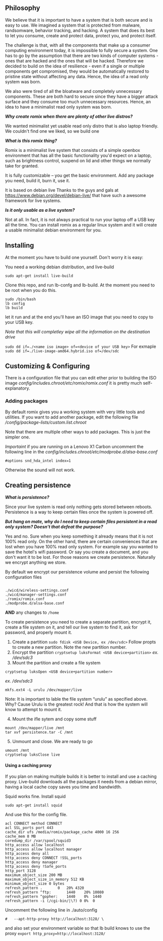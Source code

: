 ## Philosophy
We believe that it is important to have a system  that is both secure and is easy to use. We imagined a system that is protected from malware, randsomware, behavior tracking, and hacking. A system that does its best to let you consume, create and protect data, protect you, and protect itself. 

The challenge is that, with all the components that make up a consumer computing environment today, it is impossible to fully secure a system. One has to go by the assumption that there are two kinds of computer systems - ones that are hacked and the ones that will be hacked. Therefore we decided to build on the idea of resilience - even if a single or multiple components get compromised, they would be automatically restored to pristine state without affecting any data. Hence, the idea of a read only system was born. 

We also were tired of all the bloatware and completely unnecessary components. These are both hard to secure since they have a bigger attack surface and  they consume too much unnecessary resources. Hence, an idea to have a minimalist read only system was born.


**_Why create romix when there are plenty of other live distros?_**

We wanted minimalist yet usable read only distro that is also laptop friendly. We couldn't find one we liked, so we build one

**_What is this romix thing?_**

Romix is a minimalist live system that consists of a simple openbox environment that has all the basic functionality you'd expect on a laptop, such as brightness control, suspend on lid and other things we normally take for granted.

It is fully customizable – you get the basic environment. Add any package you need, build it, burn it, use it.

It is based on debian live Thanks to the guys and gals at https://www.debian.org/devel/debian-live/ that have such a awesome framework for live systems. 

**_Is it only usable as a live system?_**

Not at all. In fact, it is not always practical to run your laptop off a USB key all the time. You can install romix as a regular linux system and it will create a usable minimalist debian environment for you. 

## Installing
At the moment you have to build one yourself. Don't worry it is easy:

You need a working debian distribution, and live-build

```sudo apt-get install live-build```

Clone this repo, and run lb-confg and lb-build. At the moment you need to be root when you do this.

```
sudo /bin/bash
lb config
lb build
```

let it run and at the end you'll have an ISO image that you need to copy to your USB key. 

*Note that this will completley wipe all the information on the destination drive*

```sudo dd if=./<name iso image> of=<device of your USB key>```
For exmaple 
```sudo dd if=./live-image-amd64.hybrid.iso of=/dev/sdc```


## Customizing & Configuring
There is a configuration file that you can edit ether prior to building the ISO image  _config/includes.chroot/etc/romix/romix.conf_ it is pretty much self-explanatory. 

### Adding packages
By default romix gives you a working system with very little tools and utilities. If you want to add another package, edit the following file _/config/package-lists/custom.list.chroot_ 

Note that there are multiple other ways to add packages. This is just the simpler one. 

*Importaint* if you are running on a Lenovo X1 Carbon uncomment the following line in the _config/includes.chroot/etc/modprobe.d/alsa-base.conf_

```
#options snd_hda_intel index=1
```
Otherwise the sound will not work.


## Creating persistence

**_What is persistence?_**

Since your live system is read only nothing gets stored between reboots. Persistence is a way to keep certain files once the system is powered off.

**_But hang on mate, why do I need to keep certain files persistent in a read only system? Doesn't that defeat the purpose?_**

Yes and no. Sure when you keep something it already means that it is not 100% read only. On the other hand, there are certain conveniences that are lost when you have 100% read only system. For example say you wanted to save the hotel's wifi password. Or say you create a document, and you don't want it to be lost. For those reasons we create persistence. Naturally we encrypt anything we store.

  
By default we encrypt our persistence volume and persist the following configuration files

```

./wicd/wireless-settings.conf
./wicd/manager-settings.conf
./romix/romix.conf
./modprobe.d/alsa-base.conf
```

**AND** any changes to ```/home```


To create persistence you need to create a separate partition, encrypt it, create a file system on it, and tell our live system to find it, ask for password, and properly mount it.

1. Create a partition
```sudo fdisk <USB Device, ex /dev/sdc>```
Follow propts to create a new partition. Note the new partition number.
2. Encrypt the partition 
```cryptsetup luksFormat <USB device+partition>``` _ex. /dev/sdc3_
3. Mount the partition and create a file system
```
cryptsetup luksOpen <USB device+partition number>
``` 
_ex. /dev/sdc3_
```
mkfs.ext4 -L urulu /dev/mapper/live
```
Note: It is important to lable the file system “urulu” as specified above. Why? Cause Urulu is the greatest rock! And that is how the system will know to attempt to mount it.

4. Mount the ifle sytem and copy some stuff
```
mount /dev/mapper/live /mnt
tar xvf persistence.tar -C /mnt
```

5. Unmount and close. We are ready to go
```
umount /mnt
cryptsetup luksClose live
```

#### Using a caching proxy
If you plan on making multiple builds it is better to install and use a caching proxy. Live-build downloads all the packages it needs from a debian mirror, having a local cache copy saves you time and bandwidth.

Squid works fine. Install squid

```sudo apt-get install squid```

And use this for the config file. 

```
acl CONNECT method CONNECT
acl SSL_ports port 443
cache_dir ufs /media/romix/package_cache 4000 16 256
cache_mem 8 MB
coredump_dir /var/spool/squid3
http_access allow localhost
http_access allow localhost manager
http_access deny all
http_access deny CONNECT !SSL_ports
http_access deny manager
http_access deny !Safe_ports
http_port 3128
maximum_object_size 200 MB
maximum_object_size_in_memory 512 KB
minimum_object_size 0 bytes
refresh_pattern .		0	20%	4320
refresh_pattern ^ftp:		1440	20%	10080
refresh_pattern ^gopher:	1440	0%	1440
refresh_pattern -i (/cgi-bin/|\?) 0	0%	0
```

Uncomment the following line in ./auto/config

```
#	--apt-http-proxy http://localhost:3128/ \
```

and also set your environment variable so that lb build knows to use the proxy
```export http_proxy=http://localhost:3128/```

